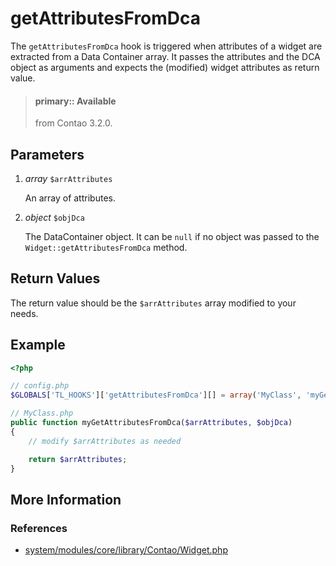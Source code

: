 # getAttributesFromDca

The `getAttributesFromDca` hook is triggered when attributes of a widget are
extracted from a Data Container array. It passes the attributes and the DCA object
as arguments and expects the (modified) widget attributes as return value.

> #### primary:: Available   
> from Contao 3.2.0.


## Parameters

1. *array* `$arrAttributes`

	An array of attributes.

2. *object* `$objDca`

	The DataContainer object. It can be `null` if no object was passed 
	to the `Widget::getAttributesFromDca` method.


## Return Values

The return value should be the `$arrAttributes` array modified to your needs.


## Example

```php
<?php

// config.php
$GLOBALS['TL_HOOKS']['getAttributesFromDca'][] = array('MyClass', 'myGetAttributesFromDca');

// MyClass.php
public function myGetAttributesFromDca($arrAttributes, $objDca)
{
    // modify $arrAttributes as needed

    return $arrAttributes;
}
```


## More Information


### References

- [system/modules/core/library/Contao/Widget.php](https://github.com/contao/core/blob/support/3.2/system/modules/core/library/Contao/Widget.php#L1418)
